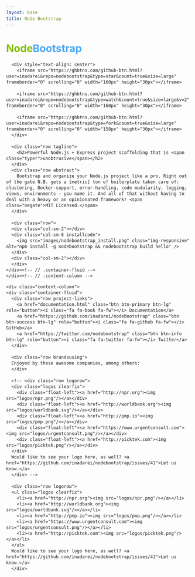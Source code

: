 ```yaml
---
layout: base
title: Node Bootstrap
---
```



  <body id="homepage">
  <div class="top-part">
    <div class="content-column">
    <div class="container-fluid">
      <div class="row">
        <h1><span style="color: #80BD01">Node</span><span style="color: #48A5F8">Bootstrap</span></h1>
      </div>
      
      <div style="text-align: center">
        <iframe src="https://ghbtns.com/github-btn.html?user=inadarei&repo=nodebootstrap&type=star&count=true&size=large" frameborder="0" scrolling="0" width="160px" height="30px"></iframe>
        
        <iframe src="https://ghbtns.com/github-btn.html?user=inadarei&repo=nodebootstrap&type=watch&count=true&size=large&v=2" frameborder="0" scrolling="0" width="160px" height="30px"></iframe>
        
        <iframe src="https://ghbtns.com/github-btn.html?user=inadarei&repo=nodebootstrap&type=fork&count=true&size=large" frameborder="0" scrolling="0" width="158px" height="30px"></iframe>
      </div>
      
      <div class="row tagline">
        <h2>Powerful Node.js + Express project scaffolding that is <span class="typer">unobtrusive</span></h2>
      </div>
      <div class="row abstract">
        Bootstrap and organize your Node.js project like a pro. Right out of the gate N.B. gets a [metric] ton of boilerplate taken care of: clustering, Docker-support, error-handling, code modularity, logging, views, environments – you name it. And all of that without having to deal with a heavy or an opinionated framework! <span class="negate">MIT Licensed.</span>
      </div>
      
      <div class="row">
      <div class="col-sm-2"></div>
      <div class="col-sm-8 installcode">
        <img src="images/nodebootstrap_install.png" class="img-responsive" alt="npm install -g nodebootstrap && nodebootstrap build hello" />
      </div>
      <div class="col-sm-2"></div>
      </div>
    </div><!-- // .container-fluid -->
    </div><!-- // .content-column -->
  </div><!-- // .top-part -->
      
    <div class="content-column">
    <div class="container-fluid">
      <div class="row project-links">
        <a href="documentation.html" class="btn btn-primary btn-lg" role="button"><i class="fa fa-book fa-fw"></i> Documentation</a>
        <a href="https://github.com/inadarei/nodebootstrap" class="btn btn-success btn-lg" role="button"><i class="fa fa-github fa-fw"></i> GitHub</a>
        <a href="https://twitter.com/nodebootstrap" class="btn btn-info btn-lg" role="button"><i class="fa fa-twitter fa-fw"></i> Twitter</a>
      </div>
      
      <div class="row brandsusing">
      Enjoyed by these awesome companies, among others:
      </div>
      
      <!-- <div class="row logorow">
      <div class="logos clearfix">
        <div class="float-left"><a href="http://npr.org"><img src="logos/npr.png"/></a></div>
        <div class="float-left"><a href="http://worldbank.org"><img src="logos/worldbank.svg"/></a></div>
        <div class="float-left"><a href="http://pmp.io"><img src="logos/pmp.png"/></a></div>          
        <div class="float-left"><a href="https://www.urgentconsult.com"><img src="logos/urgentconsult.png"/></a></div>
        <div class="float-left"><a href="http://picktek.com"><img src="logos/picktek.png"/></a></div>
      </div>
      Would like to see your logo here, as well? <a href="https://github.com/inadarei/nodebootstrap/issues/41">Let us know.</a>
      </div> -->

      <div class="row logorow">
      <ul class="logos clearfix">
        <li><a href="http://npr.org"><img src="logos/npr.png"/></a></li>
        <li><a href="http://worldbank.org"><img src="logos/worldbank.svg"/></a></li>
        <li><a href="http://pmp.io"><img src="logos/pmp.png"/></a></li>          
        <li><a href="https://www.urgentconsult.com"><img src="logos/urgentconsult.png"/></a></li>
        <li><a href="http://picktek.com"><img src="logos/picktek.png"/></a></li>
      </ul>
      Would like to see your logo here, as well? <a href="https://github.com/inadarei/nodebootstrap/issues/41">Let us know.</a>
      </div>
                      
  </div><!--// .container-fluid -->
  </div><!--// .content-column -->
    
  <script src="js/jquery-2.1.4.min.js"></script>
  <script src="js/typed.min.js"></script> <!-- http://www.mattboldt.com/demos/typed-js/ -->
  
  <script>
  $(function(){
      $(".typer").typed({
        strings: ["unobtrusive", "lightweight", "unobtrusive"],
        typeSpeed: 0
      });
  });
  </script>

  </body>
